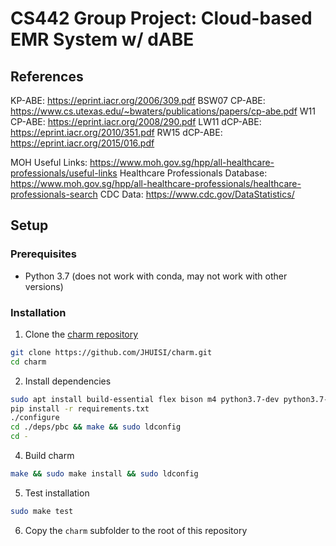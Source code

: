 # CS442 Group Project: Cloud-based EMR System w/ dABE

## References
KP-ABE: https://eprint.iacr.org/2006/309.pdf
BSW07 CP-ABE: https://www.cs.utexas.edu/~bwaters/publications/papers/cp-abe.pdf
W11 CP-ABE: https://eprint.iacr.org/2008/290.pdf
LW11 dCP-ABE: https://eprint.iacr.org/2010/351.pdf
RW15 dCP-ABE: https://eprint.iacr.org/2015/016.pdf

MOH Useful Links: https://www.moh.gov.sg/hpp/all-healthcare-professionals/useful-links
Healthcare Professionals Database: https://www.moh.gov.sg/hpp/all-healthcare-professionals/healthcare-professionals-search
CDC Data: https://www.cdc.gov/DataStatistics/

## Setup

### Prerequisites
* Python 3.7 (does not work with conda, may not work with other versions)

### Installation

1. Clone the [charm repository](https://github.com/JHUISI/charm)
```bash
git clone https://github.com/JHUISI/charm.git
cd charm
```

2. Install dependencies
```bash
sudo apt install build-essential flex bison m4 python3.7-dev python3.7-distutils python3.7-setuptools libgmp-dev libssl-dev
pip install -r requirements.txt
./configure
cd ./deps/pbc && make && sudo ldconfig
cd -
```

4. Build charm
```bash
make && sudo make install && sudo ldconfig
```

5. Test installation
```bash
sudo make test
```

6. Copy the `charm` subfolder to the root of this repository
